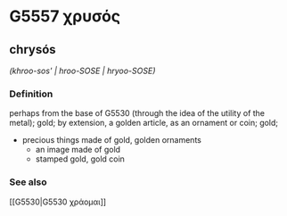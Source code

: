 # G5557 χρυσός

## chrysós

_(khroo-sos' | hroo-SOSE | hryoo-SOSE)_

### Definition

perhaps from the base of G5530 (through the idea of the utility of the metal); gold; by extension, a golden article, as an ornament or coin; gold; 

- precious things made of gold, golden ornaments
  - an image made of gold
  - stamped gold, gold coin

### See also

[[G5530|G5530 χράομαι]]
